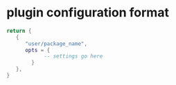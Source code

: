 # plugin configuration format



```lua
return {
   {
      "user/package_name",
      opts = {
            -- settings go here
        }
   },
}


```

